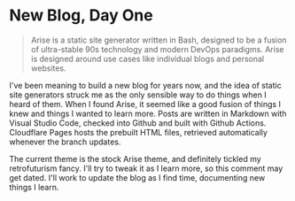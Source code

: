 <!-- BEGIN ARISE ------------------------------
Title:: "Blog, Day 1"

Author:: "Ben Robeson"
Description:: "A new blog, day one"
Language:: "en"
Thumbnail:: "arise-icon.png"
Published Date:: "2025-01-12"
Modified Date:: "2025-01-12"

content_header:: "false"
rss_hide:: "true"
---- END ARISE \\ DO NOT MODIFY THIS LINE ---->

# New Blog, Day One

> Arise is a static site generator written in Bash, designed to be a fusion of ultra-stable 90s technology and modern DevOps paradigms. Arise is designed around use cases like individual blogs and personal websites.

I've been meaning to build a new blog for years now, and the idea of static site generators struck me as the only sensible way to do things when I heard of them. When I found Arise, it seemed like a good fusion of things I knew and things I wanted to learn more. Posts are written in Markdown with Visual Studio Code, checked into Github and built with Github Actions. Cloudflare Pages hosts the prebuilt HTML files, retrieved automatically whenever the branch updates. 

The current theme is the stock Arise theme, and definitely tickled my retrofuturism fancy. I'll try to tweak it as I learn more, so this comment may get dated. I'll work to update the blog as I find time, documenting new things I learn. 


<div id="cusdis_thread"
  data-host="https://cusdis.robeson.me"
  data-app-id="ea27a8f0-b4e2-471a-b7f9-0a350858acba"
  data-page-id="post0001"
  data-page-url="/posts/day_one/"
  data-page-title="Blog, Day 1"
></div>
<script async defer src="https://cusdis.robeson.me/js/cusdis.es.js"></script>